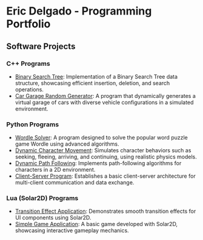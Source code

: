 # Eric Delgado - Programming Portfolio

## Software Projects

### C++ Programs
- [Binary Search Tree](https://github.com/EricDelgado993/Binary-Search-Tree/tree/main): Implementation of a Binary Search Tree data structure, showcasing efficient insertion, deletion, and search operations.
- [Car Garage Random Generator](https://github.com/EricDelgado993/Gar-Garage-Random-Generator/blob/main/README.md): A program that dynamically generates a virtual garage of cars with diverse vehicle configurations in a simulated environment.

### Python Programs
- [Wordle Solver](https://github.com/EricDelgado993/Wordle-Solver): A program designed to solve the popular word puzzle game Wordle using advanced algorithms.
- [Dynamic Character Movement](https://github.com/EricDelgado993/Dynamic-Movement): Simulates character behaviors such as seeking, fleeing, arriving, and continuing, using realistic physics models.
- [Dynamic Path Following](https://github.com/EricDelgado993/Dynamic-Path-Following): Implements path-following algorithms for characters in a 2D environment.
- [Client-Server Program](https://github.com/EricDelgado993/Server-Client): Establishes a basic client-server architecture for multi-client communication and data exchange.

### Lua (Solar2D) Programs
- [Transition Effect Application](https://github.com/EricDelgado993/Transition-Effect-Application): Demonstrates smooth transition effects for UI components using Solar2D.
- [Simple Game Application](https://github.com/EricDelgado993/Simple-Game-Application): A basic game developed with Solar2D, showcasing interactive gameplay mechanics.
